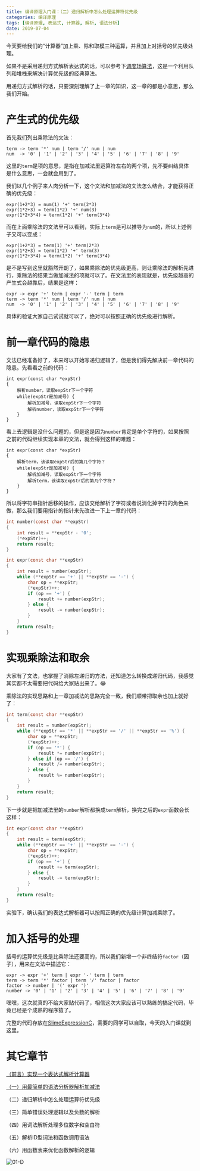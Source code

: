 ```yaml
---
title: 编译原理入门课：（二）递归解析中怎么处理运算符优先级
categories: 编译原理
tags: [编译原理, 表达式, 计算器, 解析, 语法分析]
date: 2019-07-04
---
```


今天要给我们的“计算器”加上乘、除和取模三种运算，并且加上对括号的优先级处理。

如果不是采用递归方式解析表达式的话，可以参考下[调度场算法](https://zh.wikipedia.org/wiki/%E8%B0%83%E5%BA%A6%E5%9C%BA%E7%AE%97%E6%B3%95)，这是一个利用队列和堆栈来解决计算优先级的经典算法。

用递归方式解析的话，只要深刻理解了上一章的知识，这一章的都是小意思，那么我们开始。

<!--more-->

# 产生式的优先级

首先我们列出乘除法的文法：

```
term -> term '*' num | term '/' num | num
num  -> '0' | '1' | '2' | '3' | '4' | '5' | '6' | '7' | '8' | '9'
```

这里的`term`是项的意思，是指在加减法里运算符左右的两个项，先不要纠结具体是什么意思，一会就会用到了。

我们以几个例子来人肉分析一下，这个文法和加减法的文法怎么结合，才能获得正确的优先级：

```
expr(1+2*3) = num(1) '+' term(2*3)
expr(1*2+3) = term(1*2) '+' num(3)
expr(1*2+3*4) = term(1*2) '+' term(3*4)
```

而在上面乘除法的文法里可以看到，实际上`term`是可以推导为`num`的，所以上述例子又可以变成：

```
expr(1+2*3) = term(1) '+' term(2*3)
expr(1*2+3) = term(1*2) '+' term(3)
expr(1*2+3*4) = term(1*2) '+' term(3*4)
```

是不是写到这里就豁然开朗了，如果乘除法的优先级更高，则让乘除法的解析先进行，乘除法的结果当做加减法的项就可以了。在文法里的表现就是，优先级越高的产生式会越靠后，结果是这样：

```
expr -> expr '+' term | expr '-' term | term
term -> term '*' num | term '/' num | num
num  -> '0' | '1' | '2' | '3' | '4' | '5' | '6' | '7' | '8' | '9'
```

具体的验证大家自己试试就可以了，绝对可以按照正确的优先级进行解析。

# 前一章代码的隐患

文法已经准备好了，本来可以开始写递归逻辑了，但是我们得先解决前一章代码的隐患。先看看之前的代码：

```
int expr(const char *expStr)
{
    解析number，读取expStr下一个字符
    while(expStr是加减号) {
        解析加减号，读取expStr下一个字符
        解析number，读取expStr下一个字符
    }
}
```

看上去逻辑是没什么问题的，但是这是因为`number`肯定是单个字符的，如果按照之前的代码继续实现本章的文法，就会得到这样的难题：

```
int expr(const char *expStr)
{
    解析term，该读取expStr后的第几个字符？
    while(expStr是加减号) {
        解析加减号，读取expStr下一个字符
        解析term，该读取expStr后的第几个字符？
    }
}
```

所以将字符串指针后移的操作，应该交给解析了字符或者说消化掉字符的角色来做，那么我们要用指针的指针来先改进一下上一章的代码：

```c
int number(const char **expStr)
{
    int result = **expStr - '0';
    (*expStr)++;
    return result;
}

int expr(const char **expStr)
{
    int result = number(expStr);
    while (**expStr == '+' || **expStr == '-') {
        char op = **expStr;
        (*expStr)++;
        if (op == '+') {
            result += number(expStr);
        } else {
            result -= number(expStr);
        }
    }
    return result;
}
```

# 实现乘除法和取余

大家有了文法，也掌握了消除左递归的方法，还知道怎么转换成递归代码，我感觉其实都不太需要把代码给大家贴出来了。😂

乘除法的实现思路和上一章加减法的思路完全一致，我们顺带把取余也加上就好了：

```c
int term(const char **expStr)
{
    int result = number(expStr);
    while (**expStr == '*' || **expStr == '/' || **expStr == '%') {
        char op = **expStr;
        (*expStr)++;
        if (op == '*') {
            result *= number(expStr);
        } else if (op == '/') {
            result /= number(expStr);
        } else {
            result %= number(expStr);
        }
    }
    return result;
}
```

下一步就是把加减法里的`number`解析都换成`term`解析，换完之后的`expr`函数会长这样：

```c
int expr(const char **expStr)
{
    int result = term(expStr);
    while (**expStr == '+' || **expStr == '-') {
        char op = **expStr;
        (*expStr)++;
        if (op == '+') {
            result += term(expStr);
        } else {
            result -= term(expStr);
        }
    }
    return result;
}
```

实验下，确认我们的表达式解析器可以按照正确的优先级计算加减乘除了。

# 加入括号的处理

括号的运算优先级是比乘除法还要高的，所以我们新增一个非终结符`factor`（因子），用来在文法中描述它：

```
expr -> expr '+' term | expr '-' term | term
term -> term '*' factor | term '/' factor | factor
factor -> number | '(' expr ')'
number -> '0' | '1' | '2' | '3' | '4' | '5' | '6' | '7' | '8' | '9'
```

嘿嘿，这次就真的不给大家贴代码了，相信这次大家应该可以熟练的搞定代码，毕竟已经是个成熟的程序猿了。

完整的代码存放在[SlimeExpressionC](https://github.com/HarrisonXi/SlimeExpressionC/tree/chapter2)，需要的同学可以自取，今天的入门课就到这里。

# 其它章节

[（前言）实现一个表达式解析计算器](/2019/07/编译原理入门课：（前言）实现一个表达式解析计算器.html)

[（一）用最简单的语法分析器解析加减法](/2019/07/编译原理入门课：（一）用最简单的语法分析器解析加减法.html)

（二）递归解析中怎么处理运算符优先级

（三）简单错误处理逻辑以及负数的解析

（四）用词法解析处理多位数字和空白符

（五）解析ID型词法和函数调用语法

（六）用函数表来优化函数解析的逻辑

![01-D](/2019/07/01-D.png)